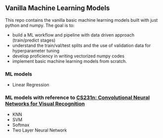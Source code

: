 ## Vanilla Machine Learning Models

This repo contains the vanilla basic machine learning models built with just python and numpy.
The goal is to:
- build a ML workflow and pipeline with data driven approach (train/predict stages)
- understand the train/val/test splits and the use of validation data for hyperparameter tuning
- develop proficiency in writing vectorized numpy codes
- implement basic machine learning models from scratch.

### ML models
- Linear Regression

### ML models with reference to [CS231n: Convolutional Neural Networks for Visual Recognition](cs231n.stanford.edu)
- KNN 
- SVM
- Softmax
- Two Layer Neural Network

